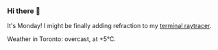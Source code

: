 ### Hi there :wave:

It's Monday! I might be finally adding refraction to my [terminal raytracer](https://github.com/bewuethr/bash-raytracer).

Weather in Toronto: overcast, at +5°C.
